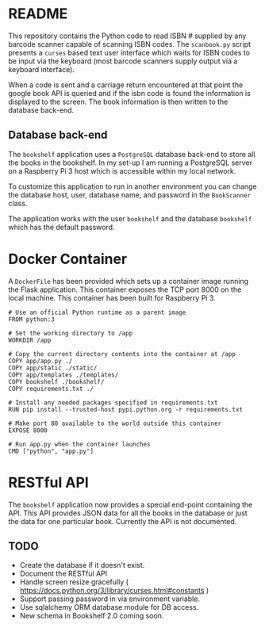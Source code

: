 # README

This repository contains the Python code to read ISBN # supplied by any barcode scanner capable of scanning ISBN codes. The `scanbook.py` script presents a `curses` based text user interface which waits for ISBN codes to be input via the keyboard (most barcode scanners supply output via a keyboard interface). 

When a code is sent and a carriage return encountered at that point the google book API is queried and if the isbn code is found the information is displayed to the screen. The book information is then written to the database back-end.

## Database back-end

The `bookshelf` application uses a `PostgreSQL` database back-end to store all the books in the bookshelf. In my set-up I am running a PostgreSQL server on a Raspberry Pi 3 host which is accessible within my local network.

To customize this application to run in another environment you can change the database host, user, database name, and password in the  `BookScanner` class.

The application works with the user `bookshelf` and the database `bookshelf` which has the default password.

# Docker Container

A `DockerFile` has been provided which sets up a container image running the Flask application. This container exposes the TCP port 8000 on the local machine. This container has been built for Raspberry Pi 3.

    # Use an official Python runtime as a parent image
    FROM python:3
    
    # Set the working directory to /app
    WORKDIR /app
    
    # Copy the current directory contents into the container at /app
    COPY app/app.py ./
    COPY app/static ./static/
    COPY app/templates ./templates/
    COPY bookshelf ./bookshelf/
    COPY requirements.txt ./
    
    # Install any needed packages specified in requirements.txt
    RUN pip install --trusted-host pypi.python.org -r requirements.txt
    
    # Make port 80 available to the world outside this container
    EXPOSE 8000
    
    # Run app.py when the container launches
    CMD ["python", "app.py"]

# RESTful API

The `bookshelf` application now provides a special end-point containing the API. This API provides JSON data for all the books in the database or just the data for one particular book. Currently the API is not documented.

## TODO

* Create the database if it doesn't exist.
* Document the RESTful API
* Handle screen resize gracefully ( https://docs.python.org/3/library/curses.html#constants )
* Support passing password in via environment variable.
* Use sqlalchemy ORM database module for DB access.
* New schema in Bookshelf 2.0 coming soon.
